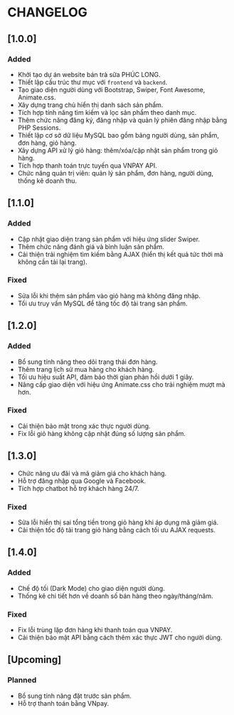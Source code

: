 # CHANGELOG

## [1.0.0] 
### Added
- Khởi tạo dự án website bán trà sữa PHÚC LONG.
- Thiết lập cấu trúc thư mục với `frontend` và `backend`.
- Tạo giao diện người dùng với Bootstrap, Swiper, Font Awesome, Animate.css.
- Xây dựng trang chủ hiển thị danh sách sản phẩm.
- Tích hợp tính năng tìm kiếm và lọc sản phẩm theo danh mục.
- Thêm chức năng đăng ký, đăng nhập và quản lý phiên đăng nhập bằng PHP Sessions.
- Thiết lập cơ sở dữ liệu MySQL bao gồm bảng người dùng, sản phẩm, đơn hàng, giỏ hàng.
- Xây dựng API xử lý giỏ hàng: thêm/xóa/cập nhật sản phẩm trong giỏ hàng.
- Tích hợp thanh toán trực tuyến qua VNPAY API.
- Chức năng quản trị viên: quản lý sản phẩm, đơn hàng, người dùng, thống kê doanh thu.

## [1.1.0] 
### Added
- Cập nhật giao diện trang sản phẩm với hiệu ứng slider Swiper.
- Thêm chức năng đánh giá và bình luận sản phẩm.
- Cải thiện trải nghiệm tìm kiếm bằng AJAX (hiển thị kết quả tức thời mà không cần tải lại trang).

### Fixed
- Sửa lỗi khi thêm sản phẩm vào giỏ hàng mà không đăng nhập.
- Tối ưu truy vấn MySQL để tăng tốc độ tải trang sản phẩm.

## [1.2.0] 
### Added
- Bổ sung tính năng theo dõi trạng thái đơn hàng.
- Thêm trang lịch sử mua hàng cho khách hàng.
- Tối ưu hiệu suất API, đảm bảo thời gian phản hồi dưới 1 giây.
- Nâng cấp giao diện với hiệu ứng Animate.css cho trải nghiệm mượt mà hơn.

### Fixed
- Cải thiện bảo mật trong xác thực người dùng.
- Fix lỗi giỏ hàng không cập nhật đúng số lượng sản phẩm.

## [1.3.0] 
- Chức năng ưu đãi và mã giảm giá cho khách hàng.
- Hỗ trợ đăng nhập qua Google và Facebook.
- Tích hợp chatbot hỗ trợ khách hàng 24/7.

### Fixed
- Sửa lỗi hiển thị sai tổng tiền trong giỏ hàng khi áp dụng mã giảm giá.
- Cải thiện tốc độ tải trang giỏ hàng bằng cách tối ưu AJAX requests.

## [1.4.0] 
### Added
- Chế độ tối (Dark Mode) cho giao diện người dùng.
- Thống kê chi tiết hơn về doanh số bán hàng theo ngày/tháng/năm.

### Fixed
- Fix lỗi trùng lặp đơn hàng khi thanh toán qua VNPAY.
- Cải thiện bảo mật API bằng cách thêm xác thực JWT cho người dùng.

## [Upcoming]
### Planned
- Bổ sung tính năng đặt trước sản phẩm.
- Hỗ trợ thanh toán bằng VNpay.
